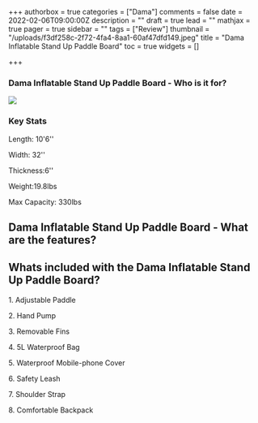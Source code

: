 +++
authorbox = true
categories = ["Dama"]
comments = false
date = 2022-02-06T09:00:00Z
description = ""
draft = true
lead = ""
mathjax = true
pager = true
sidebar = ""
tags = ["Review"]
thumbnail = "/uploads/f3df258c-2f72-4fa4-8aa1-60af47dfd149.jpeg"
title = "Dama Inflatable Stand Up Paddle Board"
toc = true
widgets = []

+++

### Dama Inflatable Stand Up Paddle Board - Who is it for?

![](/uploads/86512058-7cc0-4615-a079-4d5258fe7858.jpeg)

### Key Stats

Length: 10'6''

Width: 32''

Thickness:6''

Weight:19.8lbs

Max Capacity: 330lbs

## Dama Inflatable Stand Up Paddle Board - What are the features?

## Whats included with the Dama Inflatable Stand Up Paddle Board?

1\. Adjustable Paddle

2\. Hand Pump

3\. Removable Fins

4\. 5L Waterproof Bag

5\. Waterproof Mobile-phone Cover

6\. Safety Leash

7\. Shoulder Strap

8\. Comfortable Backpack